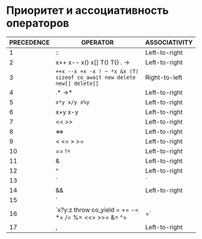 # Приоритет и ассоциативность операторов
| PRECEDENCE | OPERATOR                                                                | ASSOCIATIVITY |
| ---------- | ----------------------------------------------------------------------- | ------------- |
| 1          | ::                                                                      | Left-to-right |
| 2          | x++ x-- x() x[] T() T{} . ->                                            | Left-to-right |
| 3          | `++x --x +x -x ! ~ *x &x (T) sizeof co_await new delete new[] delete[]` | Right-to-left |
| 4          | .* ->*                                                                  | Left-to-right |
| 5          | `x*y x/y x%y`                                                           | Left-to-right |
| 6          | x+y x-y                                                                 | Left-to-right |
| 7          | << >>                                                                   | Left-to-right |
| 8          | <=>                                                                     | Left-to-right |
| 9          | < <= > >=                                                               | Left-to-right |
| 10         | == !=                                                                   | Left-to-right |
| 11         | &                                                                       | Left-to-right |
| 12         | ^                                                                       | Left-to-right |
| 13         | `|`                                                                     | Left-to-right |
| 14         | &&                                                                      | Left-to-right |
| 15         | `|| `                                                                   | Left-to-right |
| 16         | `x?y:z throw co_yield = += -= *= /= %= <<= >>= &= ^= |=`                | Right-to-left |
| 17         | ,                                                                       | Left-to-right |
